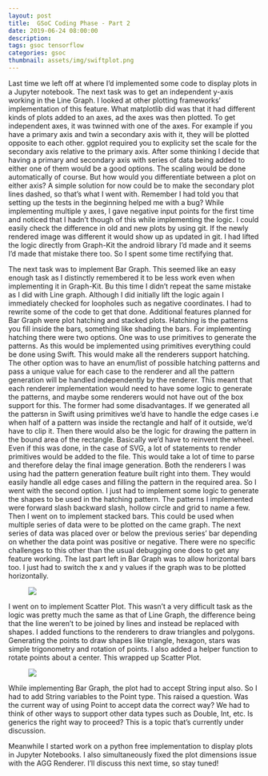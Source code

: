 ```yaml
---
layout: post
title:  GSoC Coding Phase - Part 2
date: 2019-06-24 08:00:00
description:
tags: gsoc tensorflow
categories: gsoc
thumbnail: assets/img/swiftplot.png
---
```


<p>Last time we left off at where I’d implemented some code to display plots in a Jupyter notebook. The next task was to get an independent y-axis working in the Line Graph. I looked at other plotting frameworks’ implementation of this feature. What matplotlib did was that it had different kinds of plots added to an axes, ad the axes was then plotted. To get independent axes, it was twinned with one of the axes. For example if you have a primary axis and twin a secondary axis with it, they will be plotted opposite to each other. ggplot required you to explicity set the scale for the secondary axis relative to the primary axis. After some thinking I decide that having a primary and secondary axis with series of data being added to either one of them would be a good options. The scaling would be done automatically of course. But how would you differentiate between a plot on either axis? A simple solution for now could be to make the secondary plot lines dashed, so that’s what I went with. Remember I had told you that setting up the tests in the beginning helped me with a bug? While implementing multiple y axes, I gave negative input points for the first time and noticed that I hadn’t though of this while implementing the logic. I could easily check the difference in old and new plots by using git. If the newly rendered image was different it would show up as updated in git. I had lifted the logic directly from Graph-Kit the android library I’d made and it seems I’d made that mistake there too. So I spent some time rectifying that.</p><p>The next task was to implement Bar Graph. This seemed like an easy enough task as I distinctly remembered it to be less work even when implementing it in Graph-Kit. Bu this time I didn’t repeat the same mistake as I did with Line graph. Although I did initially lift the logic again I immediately checked for loopholes such as negative coordinates. I had to rewrite some of the code to get that done. Additional features planned for Bar Graph were plot hatching and stacked plots. Hatching is the patterns you fill inside the bars, something like shading the bars. For implementing hatching there were two options. One was to use primitives to generate the patterns. As this would be implemented using primitives everything could be done using Swift. This would make all the renderers support hatching. The other option was to have an enum/list of possible hatching patterns and pass a unique value for each case to the renderer and all the pattern generation will be handled independently by the renderer. This meant that each renderer implementation would need to have some logic to generate the patterns, and maybe some renderers would not have out of the box support for this. The former had some disadvantages. If we generated all the pattersn in Swift using primitives we’d have to handle the edge cases i.e when half of a pattern was inside the rectangle and half of it outside, we’d have to clip it. Then there would also be the logic for drawing the pattern in the bound area of the rectangle. Basically we’d have to reinvent the wheel. Even if this was done, in the case of SVG, a lot of statements to render primitives would be added to the file. This would take a lot of time to parse and therefore delay the final image generation. Both the renderers I was using had the pattern generation feature built right into them. They would easily handle all edge cases and filling the pattern in the required area. So I went with the second option. I just had to implement some logic to generate the shapes to be used in the hatching pattern. The patterns I implemented were forward slash backward slash, hollow circle and grid to name a few. Then I went on to implement stacked bars. This could be used when multiple series of data were to be plotted on the came graph. The next series of data was placed over or below the previous series’ bar depending on whether the data point was positive or negative. There were no specific challenges to this other than the usual debugging one does to get any feature working. The last part left in Bar Graph was to allow horizontal bars too. I just had to switch the x and y values if the graph was to be plotted horizontally.</p><figure class="tmblr-full" data-orig-height="660" data-orig-width="1000"><img src="https://64.media.tumblr.com/b0f64c6bc270da5ee46262e84fdf1daa/tumblr_inline_ptlel4Z0w81v99f5f_540.png" data-orig-height="660" data-orig-width="1000"/></figure><p>I went on to implement Scatter Plot. This wasn’t a very difficult task as the logic was pretty much the same as that of Line Graph, the difference being that the line weren’t to be joined by lines and instead be replaced with shapes. I added functions to the renderers to draw triangles and polygons. Generating the points to draw shapes like triangle, hexagon, stars was simple trigonometry and rotation of points. I also added a helper function to rotate points about a center. This wrapped up Scatter Plot.</p><figure class="tmblr-full" data-orig-height="1000" data-orig-width="1000"><img src="https://64.media.tumblr.com/b355305142e17559bd82fe10d82d0073/tumblr_inline_ptlelofZSR1v99f5f_540.png" data-orig-height="1000" data-orig-width="1000"/></figure><p>While implementing Bar Graph, the plot had to accept String input also. So I had to add String variables to the Point type. This raised a question. Was the current way of using Point to accept data the correct way? We had to think of other ways to support other data types such as Double, Int, etc. Is generics the right way to proceed? This is a topic that’s currently under discussion. </p><p>Meanwhile I started work on a python free implementation to display plots in Jupyter Notebooks. I also simultaneously fixed the plot dimensions issue with the AGG Renderer. I’ll discuss this next time, so stay tuned!</p>